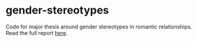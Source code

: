 # gender-stereotypes
Code for major thesis around gender stereotypes in romantic relationships. Read the full report [here](report.pdf).

